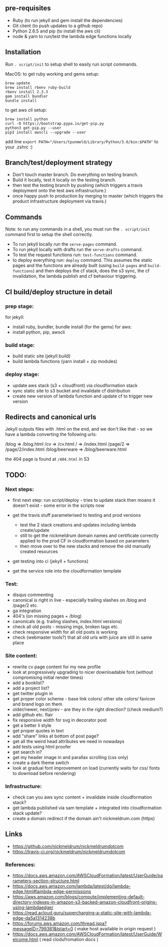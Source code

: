 ## pre-requisites

 * Ruby (to run jekyll and gem install the dependencies)
 * Git client (to push updates to a github repo)
 * Python 2.6.5 and pip (to install the aws cli)
 * node & yarn to run/test the lambda edge functions locally

## Installation

Run `. script/init` to setup shell to easily run script commands.

MacOS: to get ruby working and gems setup:
```
brew update
brew install rbenv ruby-build
rbenv install 2.3.3
gem install bundler
bundle install
```

to get aws cli setup:
```
brew install python
curl -O https://bootstrap.pypa.io/get-pip.py
python3 get-pip.py --user
pip3 install awscli --upgrade --user
```
add line
`export PATH="/Users/tpunmeld/Library/Python/3.6/bin:$PATH"`
to your .zshrc :)

## Branch/test/deployment strategy

 * Don't touch master branch. Do everything on testing branch.
 * Build it locally, test it locally on the testing branch.
 * then test the testing branch by pushing (which triggers a travis deployment onto the test aws infrastructure.)
 * once happy push to production by merging to master (which triggers the product infrastructure deployment via travis.)

## Commands

Note: to run any commands in a shell, you must run the `. script/init` command first to setup the shell correctly.

 * To run jekyll locally run the `serve-pages` command.
 * To run jekyll locally with drafts run the `serve-drafts` command.
 * To test the request functions run: `test-functions` command.
 * to deploy everything run: `deploy` command. This assumes the static pages and the functions are already built (using `build-pages` and `build-functions`) and then deploys the cf stack, does the s3 sync, the cf invalidation, the lambda publish and cf behaviour triggering.

## CI build/deploy structure in detail

### prep stage:

for jekyll:
 * install ruby, bundler, bundle install (for the gems)
for aws:
 * install python, pip, awscli

### build stage:

 * build static site (jekyll build)
 * build lambda functions (yarn install + zip modules)

### deploy stage:

 * update aws stack (s3 + cloudfront) via cloudformation stack
 * sync static site to s3 bucket and invalidate cf distribution
 * create new version of lambda function and update cf to trigger new version

## Redirects and canonical urls

Jekyll outputs files with .html on the end, and we don't like that - so we have a lambda converting the following urls:

/blog => /blog.html
/cv => /cv.html
/ => /index.html
/page/2 => /page/2/index.html
/blog/beerware => /blog/beerware.html

the 404 page is found at `/404.html` in S3

## TODO:

### Next steps:
 
 * first next step: run script/deploy - tries to update stack then moans it doesn't exist - some error in the scripts now

 * get the travis stuff parameterised to testing and prod versions
   * test the 2 stack creations and updates including lambda create/update
   * still to get the nickmeldrum domain names and certificate correctly applied to the prod CF in cloudformation based on parameters
   * then move over to the new stacks and remove the old manually created resources
 * get testing into ci (jekyll + functions)
 * get the service role into the cloudformation template

### Test:

 * disqus commenting
 * canonical is right in live - especially trailing slashes on /blog and /page/2 etc.
 * ga integration
 * 404's (on missing pages + /blog)
 * canonicals (e.g. trailing slashes, index.html versions)
 * check all old posts - missing imgs, broken tags etc.
 * check responsive width for all old posts is working
 * check (webmaster tools?) that all old urls with juice are still in same place

### Site content:

 * rewrite cv page content for my new profile
 * look at progressively upgrading to nicer downloadable font (without compromising initial render times)
 * add a booklist?
 * add a project list?
 * get twitter plugin in
 * get proper color scheme - base link colors/ other site colors/ favicon and brand logo on them
 * older/newer, next/prev - are they in the right direction? (check medium?)
 * add github etc. flair
 * fix responsive width for svg in decorator post
 * get a better li style
 * get proper quotes in text
 * add "share" links at bottom of post page?
 * get all the weird head attributes we need in nowadays
 * add tests using html proofer
 * get search in?
 * get my header image in and parallax scrolling (css only)
 * create a dark theme switch
 * look at gradual font improvement on load (currently waits for css/ fonts to download before rendering)

### Infrastructure:

 * check can you aws sync content + invalidate inside cloudformation stack?
 * get lambda published via sam template + integrated into cloudformation stack update?
 * create a domain redirect if the domain ain't nickmeldrum.com (https)

## Links

 * https://github.com/nickmeldrum/nickmeldrumdotcom
 * https://travis-ci.org/nickmeldrum/nickmeldrumdotcom

### References:

 * https://docs.aws.amazon.com/AWSCloudFormation/latest/UserGuide/parameters-section-structure.html
 * https://docs.aws.amazon.com/lambda/latest/dg/lambda-edge.html#lambda-edge-permissions
 * https://aws.amazon.com/blogs/compute/implementing-default-directory-indexes-in-amazon-s3-backed-amazon-cloudfront-origins-using-lambdaedge/
 * https://read.acloud.guru/supercharging-a-static-site-with-lambda-edge-da5a1314238b
 * https://forums.aws.amazon.com/thread.jspa?messageID=799381&tstart=0 ( make host available in origin request )
 * https://docs.aws.amazon.com/AWSCloudFormation/latest/UserGuide/Welcome.html ( read clodufromation docs )
